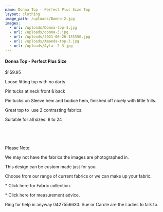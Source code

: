```yaml
---
name: Donna Top - Perfect Plus Size Top
layout: clothing
image_path: /uploads/Donna-2.jpg
images:
  - url: /uploads/Donna-top-1.jpg
  - url: /uploads/donna-3.jpg
  - url: /uploads/2021-08-26-135550.jpg
  - url: /uploads/Amanda-top-3.jpg
  - url: /uploads/Ayla--2-3.jpg
---
```


#### Donna Top - Perfect Plus Size

$159.95

Loose fitting top with no darts.

Pin tucks at neck front & back

Pin tucks on Sleeve hem and bodice hem, finished off nicely with little frills.

Great top to&nbsp; use 2 contrasting fabrics.

Suitable for all sizes. 8 to 24

&nbsp;

&nbsp;

Please Note:

We may not have the fabrics the images are photographed in.

This design can be custom made just for you.

Choose from our range of current fabrics or we can make up your fabric.

\* Click here for Fabric collection.

\* Click here for measurement advice.

Ring for help in anyway 0427556630. Sue or Carole are the Ladies to talk to.

&nbsp;

&nbsp;

&nbsp;
